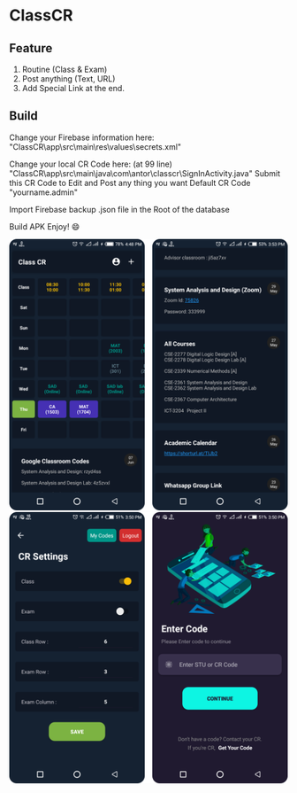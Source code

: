 # ClassCR

## Feature
1. Routine (Class & Exam)
2. Post anything (Text, URL)
3. Add Special Link at the end.

## Build
Change your Firebase information here:
"ClassCR\app\src\main\res\values\secrets.xml"

Change your local CR Code here: (at 99 line)
"ClassCR\app\src\main\java\com\antor\classcr\SignInActivity.java"
Submit this CR Code to Edit and Post any thing you want
Default CR Code "yourname.admin"

Import Firebase backup .json file in the Root of the database

Build APK
Enjoy! 😄


![screenshot](https://github.com/AntorPi314/ClassCR/blob/main/.idea/Group_1.png)
![screenshot](https://github.com/AntorPi314/ClassCR/blob/main/.idea/Group_2.png)
